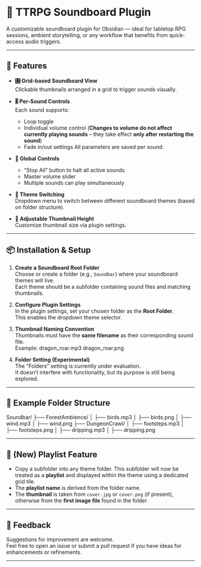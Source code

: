 # 🎲 TTRPG Soundboard Plugin

A customizable soundboard plugin for Obsidian — ideal for tabletop RPG sessions, ambient storytelling, or any workflow that benefits from quick-access audio triggers.

---

## 🔧 Features

- **🎛️ Grid-based Soundboard View**  
  Clickable thumbnails arranged in a grid to trigger sounds visually.

- **🎚️ Per-Sound Controls**  
  Each sound supports:
  - Loop toggle
  - Individual volume control (**Changes to volume do not affect currently playing sounds** – they take effect **only after restarting the sound**)
  - Fade in/out settings
  All parameters are saved per sound.

- **🛑 Global Controls**  
  - “Stop All” button to halt all active sounds  
  - Master volume slider  
  - Multiple sounds can play simultaneously

- **🎨 Theme Switching**  
  Dropdown menu to switch between different soundboard themes (based on folder structure).

- **📐 Adjustable Thumbnail Height**  
  Customize thumbnail size via plugin settings.

---

## 📦 Installation & Setup

1. **Create a Soundboard Root Folder**  
   Choose or create a folder (e.g., `Soundbar`) where your soundboard themes will live.  
   Each theme should be a subfolder containing sound files and matching thumbnails.

2. **Configure Plugin Settings**  
   In the plugin settings, set your chosen folder as the **Root Folder**.  
   This enables the dropdown theme selector.

3. **Thumbnail Naming Convention**  
   Thumbnails must have the **same filename** as their corresponding sound file.  
   Example:  dragon_roar.mp3 dragon_roar.png

4. **Folder Setting (Experimental)**  
The “Folders” setting is currently under evaluation.  
It doesn’t interfere with functionality, but its purpose is still being explored.

---

## 🧪 Example Folder Structure

Soundbar/ 
├── ForestAmbience/ 
	│ ├── birds.mp3 
	│ ├── birds.png 
	│ ├── wind.mp3 
	│ ├── wind.png 
├── DungeonCrawl/ 
	│ ├── footsteps.mp3 
	│ ├── footsteps.png 
	│ ├── dripping.mp3 
	│ ├── dripping.png


---

## 🎵 (New) Playlist Feature

- Copy a subfolder into any theme folder. This subfolder will now be treated as a **playlist** and displayed within the theme using a dedicated grid tile.
- The **playlist name** is derived from the folder name.
- The **thumbnail** is taken from `cover.jpg` or `cover.png` (if present), otherwise from the **first image file** found in the folder.

---

## 💬 Feedback

Suggestions for improvement are welcome.  
Feel free to open an issue or submit a pull request if you have ideas for enhancements or refinements.

---

